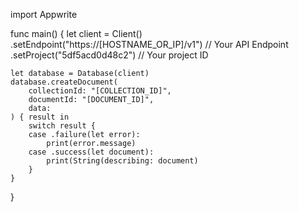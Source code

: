 import Appwrite

func main() {
    let client = Client()
      .setEndpoint("https://[HOSTNAME_OR_IP]/v1") // Your API Endpoint
      .setProject("5df5acd0d48c2") // Your project ID

    let database = Database(client)
    database.createDocument(
        collectionId: "[COLLECTION_ID]",
        documentId: "[DOCUMENT_ID]",
        data: 
    ) { result in
        switch result {
        case .failure(let error):
            print(error.message)
        case .success(let document):
            print(String(describing: document)
        }
    }
}
